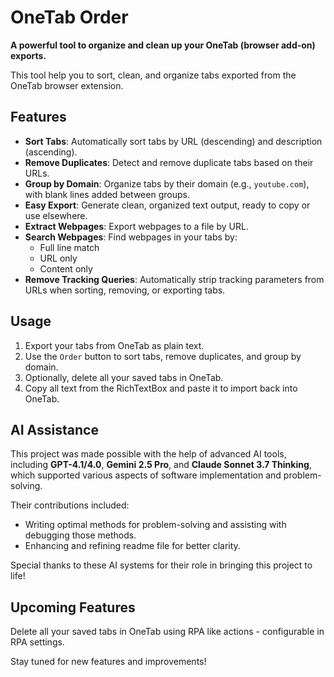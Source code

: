 # OneTab Order

**A powerful tool to organize and clean up your OneTab (browser add-on) exports.**

This tool help you to sort, clean, and organize tabs exported from the OneTab browser extension.


## Features

- **Sort Tabs**: Automatically sort tabs by URL (descending) and description (ascending).
- **Remove Duplicates**: Detect and remove duplicate tabs based on their URLs.
- **Group by Domain**: Organize tabs by their domain (e.g., `youtube.com`), with blank lines added between groups.
- **Easy Export**: Generate clean, organized text output, ready to copy or use elsewhere.
- **Extract Webpages**: Export webpages to a file by URL.
- **Search Webpages**: Find webpages in your tabs by:
  - Full line match
  - URL only
  - Content only
- **Remove Tracking Queries**: Automatically strip tracking parameters from URLs when sorting, removing, or exporting tabs.


## Usage

1. Export your tabs from OneTab as plain text.
2. Use the `Order` button to sort tabs, remove duplicates, and group by domain.
3. Optionally, delete all your saved tabs in OneTab.
4. Copy all text from the RichTextBox and paste it to import back into OneTab.


## AI Assistance

This project was made possible with the help of advanced AI tools, including **GPT-4.1/4.0**, **Gemini 2.5 Pro**, and **Claude Sonnet 3.7 Thinking**, which supported various aspects of software implementation and problem-solving.

Their contributions included:
- Writing optimal methods for problem-solving and assisting with debugging those methods.
- Enhancing and refining readme file for better clarity.

Special thanks to these AI systems for their role in bringing this project to life!


## Upcoming Features

Delete all your saved tabs in OneTab using RPA like actions - configurable in RPA settings.

Stay tuned for new features and improvements!

